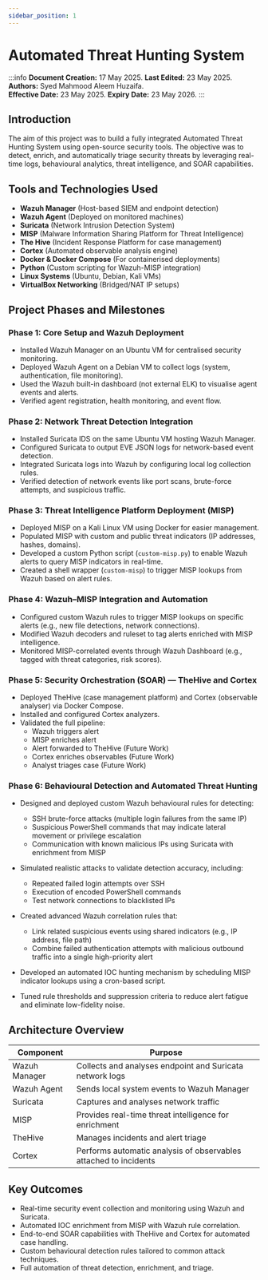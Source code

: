 ```yaml
---
sidebar_position: 1
---
```

# Automated Threat Hunting System 

:::info
**Document Creation:** 17 May 2025. **Last Edited:** 23 May 2025. **Authors:** Syed Mahmood Aleem Huzaifa.  
**Effective Date:** 23 May 2025. **Expiry Date:** 23 May 2026.
:::

## Introduction

The aim of this project was to build a fully integrated Automated Threat Hunting System using open-source security tools. The objective was to detect, enrich, and automatically triage security threats by leveraging real-time logs, behavioural analytics, threat intelligence, and SOAR capabilities.

## Tools and Technologies Used

- **Wazuh Manager** (Host-based SIEM and endpoint detection)  
- **Wazuh Agent** (Deployed on monitored machines)  
- **Suricata** (Network Intrusion Detection System)  
- **MISP** (Malware Information Sharing Platform for Threat Intelligence)  
- **The Hive** (Incident Response Platform for case management)  
- **Cortex** (Automated observable analysis engine)  
- **Docker & Docker Compose** (For containerised deployments)  
- **Python** (Custom scripting for Wazuh-MISP integration)  
- **Linux Systems** (Ubuntu, Debian, Kali VMs)  
- **VirtualBox Networking** (Bridged/NAT IP setups)

## Project Phases and Milestones

### Phase 1: Core Setup and Wazuh Deployment

- Installed Wazuh Manager on an Ubuntu VM for centralised security monitoring.  
- Deployed Wazuh Agent on a Debian VM to collect logs (system, authentication, file monitoring).  
- Used the Wazuh built-in dashboard (not external ELK) to visualise agent events and alerts.  
- Verified agent registration, health monitoring, and event flow.  

### Phase 2: Network Threat Detection Integration

- Installed Suricata IDS on the same Ubuntu VM hosting Wazuh Manager.  
- Configured Suricata to output EVE JSON logs for network-based event detection.  
- Integrated Suricata logs into Wazuh by configuring local log collection rules.  
- Verified detection of network events like port scans, brute-force attempts, and suspicious traffic.  

### Phase 3: Threat Intelligence Platform Deployment (MISP)

- Deployed MISP on a Kali Linux VM using Docker for easier management.  
- Populated MISP with custom and public threat indicators (IP addresses, hashes, domains).  
- Developed a custom Python script (`custom-misp.py`) to enable Wazuh alerts to query MISP indicators in real-time.  
- Created a shell wrapper (`custom-misp`) to trigger MISP lookups from Wazuh based on alert rules.  

### Phase 4: Wazuh–MISP Integration and Automation

- Configured custom Wazuh rules to trigger MISP lookups on specific alerts (e.g., new file detections, network connections).  
- Modified Wazuh decoders and ruleset to tag alerts enriched with MISP intelligence.  
- Monitored MISP-correlated events through Wazuh Dashboard (e.g., tagged with threat categories, risk scores).  

### Phase 5: Security Orchestration (SOAR) — TheHive and Cortex

- Deployed TheHive (case management platform) and Cortex (observable analyser) via Docker Compose.  
- Installed and configured Cortex analyzers.   
- Validated the full pipeline:  
  - Wazuh triggers alert  
  - MISP enriches alert  
  - Alert forwarded to TheHive (Future Work) 
  - Cortex enriches observables (Future Work)  
  - Analyst triages case  (Future Work) 

### Phase 6: Behavioural Detection and Automated Threat Hunting

- Designed and deployed custom Wazuh behavioural rules for detecting:
  - SSH brute-force attacks (multiple login failures from the same IP)
  - Suspicious PowerShell commands that may indicate lateral movement or privilege escalation
  - Communication with known malicious IPs using Suricata with enrichment from MISP

- Simulated realistic attacks to validate detection accuracy, including:
  - Repeated failed login attempts over SSH
  - Execution of encoded PowerShell commands
  - Test network connections to blacklisted IPs

- Created advanced Wazuh correlation rules that:
  - Link related suspicious events using shared indicators (e.g., IP address, file path)
  - Combine failed authentication attempts with malicious outbound traffic into a single high-priority alert

- Developed an automated IOC hunting mechanism by scheduling MISP indicator lookups using a cron-based script.  
- Tuned rule thresholds and suppression criteria to reduce alert fatigue and eliminate low-fidelity noise.

## Architecture Overview

| **Component**    | **Purpose**                                             |
|------------------|----------------------------------------------------------|
| Wazuh Manager     | Collects and analyses endpoint and Suricata network logs |
| Wazuh Agent       | Sends local system events to Wazuh Manager               |
| Suricata          | Captures and analyses network traffic                    |
| MISP              | Provides real-time threat intelligence for enrichment    |
| TheHive           | Manages incidents and alert triage                       |
| Cortex            | Performs automatic analysis of observables attached to incidents |

## Key Outcomes

- Real-time security event collection and monitoring using Wazuh and Suricata.  
- Automated IOC enrichment from MISP with Wazuh rule correlation.  
- End-to-end SOAR capabilities with TheHive and Cortex for automated case handling.  
- Custom behavioural detection rules tailored to common attack techniques.  
- Full automation of threat detection, enrichment, and triage.
